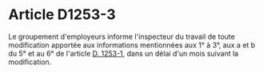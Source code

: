 # Article D1253-3

  
Le groupement d'employeurs informe l'inspecteur du travail de toute modification apportée aux informations mentionnées aux 1° à 3°, aux a et b du 5° et au 6° de l'article [D. 1253-1][1], dans un délai d'un mois suivant la modification.

 [1]: /affichCodeArticle.do?cidTexte=LEGITEXT000006072050&idArticle=LEGIARTI000018483507&dateTexte=&categorieLien=cid